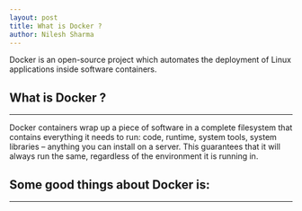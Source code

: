 ```yaml
---
layout: post
title: What is Docker ?
author: Nilesh Sharma
---
```

Docker is an open-source project which automates the deployment of Linux applications inside software containers.

## What is Docker ?
-----
Docker containers wrap up a piece of software in a complete filesystem that contains everything it needs to run: code, runtime, system tools, system libraries – anything you can install on a server. This guarantees that it will always run the same, regardless of the environment it is running in.

## Some good things about Docker is:
-----




